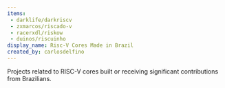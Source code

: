 ```yaml
---
items:
 - darklife/darkriscv
 - zxmarcos/riscado-v
 - racerxdl/riskow
 - duinos/riscuinho
display_name: Risc-V Cores Made in Brazil
created_by: carlosdelfino 
---
```


Projects related to RISC-V cores built or receiving significant contributions from Brazilians.
